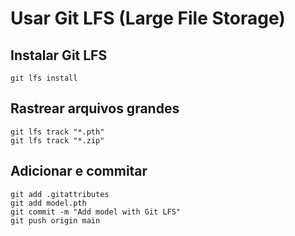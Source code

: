 # Usar Git LFS (Large File Storage)

## Instalar Git LFS
````
git lfs install
````

## Rastrear arquivos grandes
````
git lfs track "*.pth"
git lfs track "*.zip"
````

## Adicionar e commitar
````
git add .gitattributes
git add model.pth
git commit -m "Add model with Git LFS"
git push origin main
````